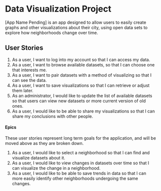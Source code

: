 # Data Visualization Project

[App Name Pending] is an app designed to allow users to easily create graphs and other visualizations about their city, using open data sets to explore how neighborhoods change over time.

## User Stories

1. As a user, I want to log into my account so that I can access my data.
2. As a user, I want to browse available datasets, so that I can choose one that interests me.
3. As a user, I want to pair datasets with a method of visualizing so that I can see the data.
4. As a user, I want to save visualizations so that I can retrieve or adjust them later.
5. As an administrator, I would like to update the list of available datasets so that users can view new datasets or more current version of old ones.
6. As a user, I would like to be able to share my visualizations so that I can share my conclusions with other people.

#### Epics

These user stories represent long term goals for the application, and will be moved above as they are broken down.

1. As a user, I would like to select a neighborhood so that I can find and visualize datasets about it.
2. As a user, I would like to view changes in datasets over time so that I can visualize the change in a neighborhood.
3. As a user, I would like to be able to save trends in data so that I can more easily identify other neighborhoods undergoing the same changes.
